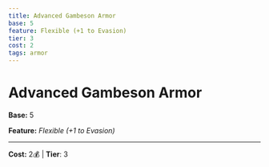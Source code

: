 ```yaml
---
title: Advanced Gambeson Armor
base: 5
feature: Flexible (+1 to Evasion)
tier: 3
cost: 2
tags: armor
---
```

# Advanced Gambeson Armor

**Base:** 5

**Feature:** _Flexible (+1 to Evasion)_

___
**Cost:** 2💰 | **Tier**: 3

